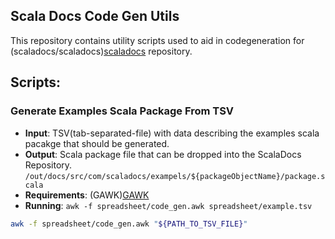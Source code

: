 Scala Docs Code Gen Utils
-------------------------

This repository contains utility scripts used to aid in codegeneration for
(scaladocs/scaladocs)[scaladocs] repository.

## Scripts:

### Generate Examples Scala Package From TSV

- **Input**: TSV(tab-separated-file) with data describing the examples scala 
  pacakge that should be generated.
- **Output**: Scala package file that can be dropped into the ScalaDocs Repository.
  `/out/docs/src/com/scaladocs/exampels/${packageObjectName}/package.scala`
- **Requirements**: (GAWK)[GAWK]
- **Running**: `awk -f spreadsheet/code_gen.awk spreadsheet/example.tsv`

```bash
awk -f spreadsheet/code_gen.awk "${PATH_TO_TSV_FILE}"
```

[GAWK]: https://www.gnu.org/software/gawk/
[scaladocs]: https://github.com/scaladocs/scaladocs
